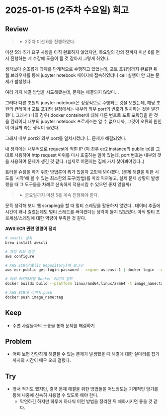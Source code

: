 # 2025-01-15 (2주차 수요일) 회고

## Review

> * 2주차 미션 6를 진행하였다.

미션 5의 추가 요구 사항을 아직 완료하지 않았지만,
목요일의 강의 전까지 미션 6를 먼저 진행하는 게 수강에 도움이 될 것 같아서 그렇게 하였다.

생각보다 순조롭게 과제를 단계적으로 수행하고 있었는데,
포트 포워딩까지 완료한 뒤 웹 브라우저를 통해 jupyter notebook 페이지에 접속하였더니
cell 실행이 안 되는 문제가 발생했다.

여러 가지 해결 방법을 시도해봤는데, 문제는 해결되지 않았다...

그러다 다른 조원의 jupyter notebook은 정상적으로 수행되는 것을 보았는데,
해당 조원의 컨테이너 포트 포워딩 설정에서는 내부와 외부 port의 번호가 일치하는 것을 발견했다. 
그래서 (나의 경우) docker container에 대해 다른 번호로 포트 포워딩을 한 것을
컨테이너 내부의 jupyter notebook 프로세스는 알 수 없으니까,
그것이 오류의 원인이 아닐까 라는 생각이 들었다.

그래서 내부 port와 외부 port를 일치시켰더니.. 문제가 해결되었다.

내 생각에는 내부적으로 request에 적힌 IP (이 경우 ec2 instance의 public ip)를 그대로 사용하여 http request 따위를 
다시 호출하는 일이 있는데, port 번호는 내부의 것을 사용하여 문제가 생긴 것 같다.
(실제로 어떤지는 집에 가서 찾아봐야겠다..)

트러블 슈팅을 하기 위한 방법론이 뭐가 있을까 고민해 봐야겠다.
(문제 해결을 위한 시도를 '시작'해 볼 수 있는 최소한의 도구(방법)를 미리 익혀놓고, 실제 문제 상황이 발생했을 때 그 도구들을 차례로 신속하게 적용시킬 수 있으면 좋지 않을까)

> * 금요일까지 미션 5를 계속 진행해야 한다.

문득 생각해 보니 웹 scraping을 할 때 멀티 스레딩을 활용하지 않았다..
데이터 추출에 시간이 꽤나 걸렸는데도 멀티 스레드를 써야겠다는 생각이 들지 않았었다.
아직 멀티 프로세싱/스레딩에 대한 역량이 부족한 것 같다.

**AWS ECR 관련 명령어 정리**

```bash
# awscli 설치
brew install awscli

# 계정 정보 설정
aws configure

# AWS ECR(Public Repository)에 로그인
aws ecr-public get-login-password --region us-east-1 | docker login --username AWS --password-stdin public.ecr.aws/n9v7m7m7

# 여러 아키텍처용 Docker 이미지 빌드
docker buildx build --platform linux/amd64,linux/arm64 -t image_name:tag -f /path/to/Dockerfile

# AWS ECR에 이미지 push
docker push image_name:tag
```

## Keep

* 주변 사람들과의 소통을 통해 문제를 해결하기

## Problem

* 어찌 보면 간단하게 해결될 수 있는 문제가 발생했을 때 해결에 대한 실마리를 잡기까지의 시간이 매우 오래 걸렸다.

## Try

* 앞서 적기도 했지만, 결국 문제 해결을 위한 방법들을 어느정도는 기계적인 암기를 통해 나중에 신속히 사용할 수 있도록 해야 한다.
  * 막연하긴 하지만 하루에 하나씩 이런 방법을 정리한 뒤 체화시키면 좋을 것 같다.